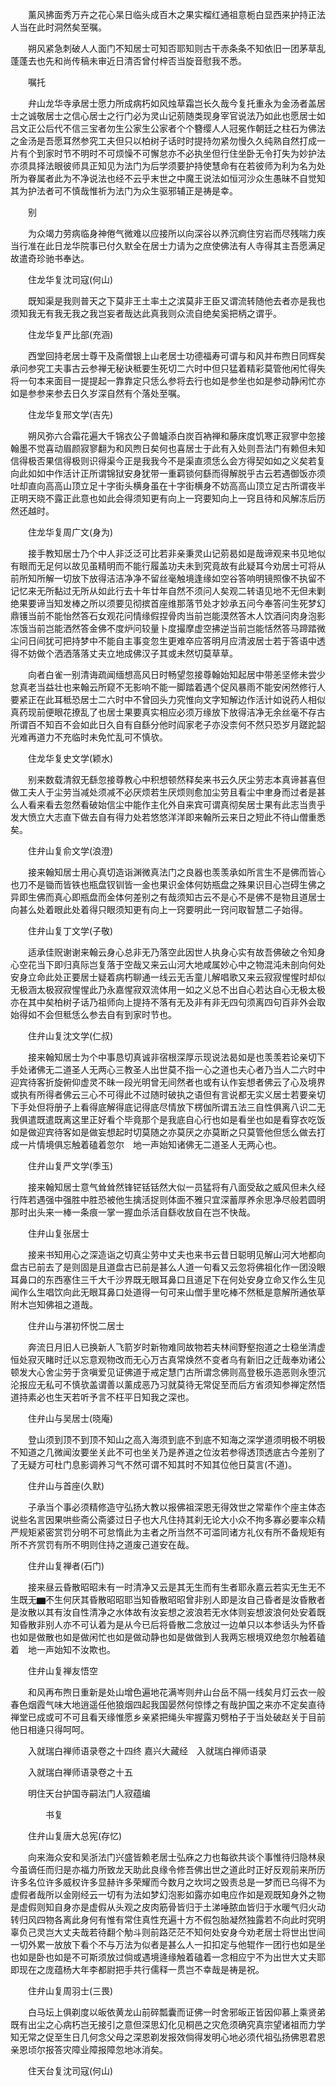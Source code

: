 <!-- { "loadSidebar": true } -->
　　薰风拂面秀万卉之花心杲日临头成百木之果实榴红通祖意栀白显西来护持正法人当在此时洞然矣至嘱。

　　朔风紧急刺破人人面门不知居士可知否耶知则古干赤条条不知依旧一团茅草乱蓬蓬去也先和尚传稿未审近日清否曾付梓否当旋音慰我不悉。

　　嘱托

　　弁山龙华寺承居士愿力所成病朽如风烛草霜岂长久哉今复托重永为金汤者盖居士之诚敬居士之信心居士之行门必为灵山记莂随类现身宰官说法乃如此也愿居士如吕文正公后代不信三宝者勿生公家生公家者个个簪缨人人冠冕作朝廷之柱石为佛法之金汤是吾愿耳然参究工夫但只以柏树子话时时提持勿紧勿慢久久纯熟自然打成一片有个到家时节不明时不可烦懆不可懈怠亦不必执坐但行住坐卧无令打失为妙护法亦须具择法眼彼师具正知见为法门为后学须要护持使慧命有在若彼师为利为名为处所为眷属者此为不净说法也经不云乎末世之中魔王说法如恒河沙众生愚昧不自觉知其为护法者可不慎哉惟祈为法门为众生驱邪辅正是祷是幸。

　　别

　　为众竭力劳病临身神倦气微难以应接所以向深谷以养沉痾住穷岩而尽残喘力疾当行准在此日龙华院事已付久默全在居士力请为之庶使佛法有人寺得其主吾愿满足故遣奇珍驰书奉达。

　　住龙华复沈司寇(何山)

　　既知渠是我则普天之下莫非王土率土之滨莫非王臣又谓流转随他去者亦是我也须知我无有我无我之我岂妄者哉达此真我则众流自绝矣奚把柄之谓乎。

　　住龙华复严比部(充涵)

　　西堂回持老居士尊干及斋僧银上山老居士功德福寿可谓与和风并布煦日同辉矣承问参究工夫事古云参禅无秘诀秪要生死切二六时中但只猛着精彩莫管他闲忙得失将一句本来面目一提提起一靠靠定只恁么参将去行也如是参坐也如是参动静闲忙亦如是参参来参去日久岁深自然有个落处至嘱。

　　住龙华复邢文学(吉先)

　　朔风弥六合霜花遍大千锦衣公子兽罏添白炭百衲禅和藤床度饥寒正寂寥中忽接翰墨不觉喜动眉颜寂寥翻为和风煦日矣何也喜居士于此有入处则吾法门有赖但未知信得极否果信得极则识得渠今正是我我今不是渠直须恁么会方得契如如之义矣若复向此如如中作活计正所谓锦狱安身犹带一重羁锁何繇而得解脱乎古云若遇御饭亦须吐却直向高高山顶立足十字街头横身虽在十字街横身不妨高高山顶立足古所谓夜半正明天晓不露正此意也如此会得须知更有向上一窍要知向上一窍且待和风解冻后历然还越时。

　　住龙华复周广文(身为)

　　接手教知居士乃个中人非泛泛可比若非亲秉灵山记莂曷如是哉谛观来书见地似有眼而无足何以故见虽精明而不能行履盖功夫未到究竟故有此疑耳今劝居士可将从前所知所解一切放下放得洁洁净净不留丝毫触境逢缘如空谷答响明镜照像不执留不记忆来无所黏过无所从如此行去十年廿年自然不须问人矣观二转语见地不无但未剿绝果要谛当知发棒之所以须要见彻摈首座维那落节处才妙承五问今奉答问生死梦幻鼎镬当前不能怡然答石女观花问情缘假捏骨肉当前岂能漠然答木人饮酒问肉身泡影冻饿当前岂能洒然答金佛不度炉问较量卜度撮摩虚空拂逆当前岂能恬然答马蹄踏微尘问日间犹可把持梦中不能自主事变忽生更难卒应答明月应清波居士若于答语中透得不妨做个洒洒落落丈夫立地成佛汉子其或未然切莫草草。

　　向者白雀一别清诲疏闻缅想高风日时畅望忽接尊翰始知起居中带恙坚修未尝少怠真老当益壮也来翰云所窥不无影响不能一脚踏着遇个促风暴雨不能安闲然修行人要紧正在此耳秪恐居士二六时中不曾回头力究惟向文字知解边作活计如说药人相似真药现前便眼花撩乱了也居士果要真实相应必须万缘放下放得洁净无余丝毫不存古所谓百不知百不会如此日久自有自繇分他时阎家老子亦没柰何不然只恐岁月蹉跎韶光难再道力不充临时未免忙乱可不慎欤。

　　住龙华复史文学(颖水)

　　别来数载清叙无繇忽接尊教心中积想顿然释矣来书云久厌尘劳志本真谛甚喜但做工夫人于尘劳当减处须减不必厌烦若生厌烦则愈加尘劳且看尘中聿身而过者是甚么人看来看去忽然看破始信尘中能作主化外自来宾可谓真彻矣居士果有此志当贵乎发大愤立大志直下做去自有得力处若悠悠洋洋即来翰所云来日之短此不待山僧重悉矣。

　　住弁山复俞文学(浪澄)

　　接来翰知居士用心真切造诣渊微真法门之良器也羡羡承如所言生不是佛而皆心也刀不是锄而皆铁也瓶盘钗钏皆一金也果识金体何妨瓶盘之殊果识目心岂碍生佛之异即生佛而真心即瓶盘而金体何差别之有哉须知古云不是心不是佛不是物且道居士向甚么处着眼此处着得只眼须知更有向上一窍要明此一窍问取智慧二子始得。

　　住弁山复丁文学(子敬)

　　适承佳贶谢谢来翰云身心总非无乃落空此因世人执身心实有故吾佛破之令知身心空花当下即归真际岂复落于空哉又来云山河大地咸属妙心中之物混沌未剖向何处安身立命此处正要居士疑着病朽聊通一线云无舌童儿解唱歌又来云寂寂惺惺时却似无极涵太极寂寂惺惺此乃永嘉惺寂双流体用一如之义总不出自心若达自心无极太极亦在其中矣柏树子话乃祖师向上提持不落有无及非有非无四句须离四句百非外会取始得如不会但秪恁么参去自有到家时节也。

　　住弁山复沈文学(仁叔)

　　接来翰知居士为个中事恳切真诚非宿根深厚示现说法曷如是也羡羡若论亲切下手处诸佛无二道圣人无两心三教圣人出世莫不指一心之道也夫心者乃当人二六时中迎宾待客折旋俯仰虚灵不昧一段光明曾无间然者也或有认作妄想者佛云了心及境界或执有所得者佛云三心不可得此不过随时破执之语但有言说都无实义居士若要亲切下手处但将册子上看得底解得底记得底尽情放下楞伽所谓五法三自性俱离八识二无我俱遣既遣既离这里正好看个毕竟那个是我底自心行也如是看坐也如是看穿衣吃饭如是做迎宾待客如是做妄想起时切莫随之亦莫厌之亦莫断之只莫管他但恁么做去打成一片情境俱忘触着磕着忽尔　地一声始知诸佛无二道圣人无两心也。

　　住弁山复严文学(季玉)

　　接来翰知居士意气耸耸然锋铓铦铦然大似一员猛将有八面受敌之威风但未久经行阵若遇强中强胜中胜恐被他生擒活捉则体面不雅只宜深蓄厚养余思净尽般若圆明那时出头来一棒一条痕一掌一握血杀活自繇收放自在岂不快哉。

　　住弁山复张居士

　　接来书知用心之深造诣之切真尘劳中丈夫也来书云昔日聪明见解山河大地都向盘古已前去了是则固是且道盘古已前是甚么人道一句看又云忽将佛祖化作一团没眼耳鼻口的东西塞住三千大千沙界既无眼耳鼻口且道足下在何处安身立命又作么生见闻作么生唱饮向此无眼耳鼻口处道得一句可来山僧手里吃棒不然秪是意解所通依草附木岂知佛祖之道哉。

　　住弁山与湛初怀悦二居士

　　奔流日月旧人已换新人飞箭岁时新物难同故物若夫林间野壑抱道之士稳坐清虚恒处寂灭睹时迁以忘意观物改而无心万古真常焕然不变者乌有新旧之迁哉奉劝诸公顿发大心舍尘劳于贪嗔爱见证佛道于戒定慧门古所谓念佛则高登极乐造恶则永堕沉沦报应无私可不慎欤盖谓善以薰成恶乃习就莫待无常促至而后方省须知参禅定然悟道持素必也生天若听予言不枉平日知我之深也。

　　住弁山与吴居士(晓庵)

　　登山须到顶不到顶不知山之高入海须到底不到底不知海之深学道须明极不明极不知道之几微闻汝要坐关此不可也坐关乃是养道之位汝若参得透顶透底古今差别了了无疑方可杜门息影调养习气不然可谓不知其时不知其位他日莫言(不道)。

　　住弁山与首座(久默)

　　子承当个事必须精修造守弘扬大教以报佛祖深恩无得效世之常辈作个座主体态说些名言因果哄些斋公斋婆过日子也大凡住持其刹无论大小众不拘多寡必要率众精严规矩紧密赏罚分明不可怠惰此为主者之所当然不可滥同诸方礼仪有所不备规矩有所不齐赏罚有所不明则住持之道废己道安在哉。

　　住弁山复禅者(石门)

　　接来昼云昏散昭昭未有一时清净又云是其无生而有生者耶永嘉云若实无生无不生既无▆不生何厌其昏散昭昭耶当知昏散昭昭曾非别人即是汝自己昏者是汝昏散者是汝散以其有汝自性清净之水体故有汝妄想之波浪若无水体则妄想波浪何处安着既知昏散非别人亦不可认着为是从今已后将昏散二念放过一边单只以本参话头为怀昏也如是做散也如是做闲忙也如是做动静也如是做做到人我两忘根境双绝忽尔触着磕着　地一声始知不汝欺也。

　　住弁山复禅友悟空

　　和风再布煦日重新是处山增色遍地花满岑则弁山台岳不隔一线矣月灯云衣一般春色烟霞气味大地逍遥任他狼烟四起我国晏然何惊悸之有哉护国之来亦不定矣直待禅堂已成或可不可且看天缘惟愿乡亲紧把绳头牢握露刃劈柏子于当处破赵关于目前他日相逄只得呵呵。

　　入就瑞白禅师语录卷之十四终
嘉兴大藏经　入就瑞白禅师语录


　　入就瑞白禅师语录卷之十五

　　明住天台护国寺嗣法门人寂蕴编

　　　　书复

　　住弁山复唐大总宪(存忆)

　　向来海众安和吴浙法门兴盛皆赖老居士弘庥之力也每欲共谈个事惟待归隐林泉今虽谪任而归是亦福力所致龙天助此良缘令修吾佛出世之道此时正好反观前来所历许多名位许多威权许多显赫许多荣耀而今数月之坎坷之毁责总是一梦而已乌得不为虚假者哉所以金刚经云一切有为法如梦幻泡影如露亦如电应作如是观既知身外之物是虚假则知自身亦是虚假从头观之皮肉筋骨皆归于土涕唾脓血皆归于水暖气归火动转归风四物各离此身何有惟有常住真性充遍十方不假包胎凝然独露若不向此时究明辜负己灵岂大丈夫哉若待翻个觔斗则前路茫茫不知何处安身今劝老居士将世出世间一切外累一放放下看个不与万法为似者是甚么人一扣扣定与他辊作一团行也如是坐也如是卧也如是不可斯须放过倘或遇境逄缘触着磕着一念相应宁不为出世大丈夫耶即现在之庞蕴杨大年李都尉把手共行儒释一贯岂不幸哉是祷是祝。

　　住弁山复周羽士(三畏)

　　白马坛上俱剃度以皈依黄龙山前碎瓢囊而证佛一时舍邪皈正皆因仰慕上乘贤弟既有出尘之心病朽岂无接引之意但深思幻化见桐邑之灾危须确究真宗望诸祖而力学知无常之促至生日几何念父母之深恩剃发报效倘得发明心地必须代祖弘扬佛恩君恩亲恩顷尔报答灾障业障报障忽地冰消矣。

　　住天台复沈司寇(何山)

